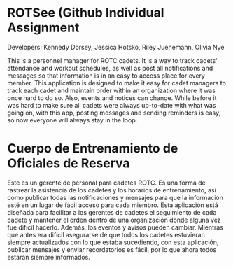 # ROTSee (Github Individual Assignment

Developers: Kennedy Dorsey, Jessica Hotsko, Riley Juenemann, Olivia Nye

This is a personnel manager for ROTC cadets. It is a way to track cadets' attendance and workout schedules, as well as post all notifications and messages so that information is in an easy to access place for every member. This application is designed to make it easy for cadet managers to track each cadet and maintain order within an organization where it was once hard to do so. Also, events and notices can change. While before it was hard to make sure all cadets were always up-to-date with what was going on, with this app, posting messages and sending reminders is easy, so now everyone will always stay in the loop. 


# Cuerpo de Entrenamiento de Oficiales de Reserva
Este es un gerente de personal para cadetes ROTC. Es una forma de rastrear la asistencia de los cadetes y los horarios de entrenamiento, así como publicar todas las notificaciones y mensajes para que la información esté en un lugar de fácil acceso para cada miembro. Esta aplicación está diseñada para facilitar a los gerentes de cadetes el seguimiento de cada cadete y mantener el orden dentro de una organización donde alguna vez fue difícil hacerlo. Además, los eventos y avisos pueden cambiar. Mientras que antes era difícil asegurarse de que todos los cadetes estuvieran siempre actualizados con lo que estaba sucediendo, con esta aplicación, publicar mensajes y enviar recordatorios es fácil, por lo que ahora todos estarán siempre informados.
